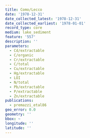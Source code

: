 ```yaml
---
title: Como/Lecco
date: '1978-12-31'
date_collected_latest: '1978-12-31'
date_collected_earliest: '1978-01-01'
record_type: core
medium: lake_sediment
feature: '557'
description: ''
parameters:
  - Cd/extractable
  - C/organic
  - Cr/extractable
  - C/total
  - Cu/extractable
  - Hg/extractable
  - LOI
  - N/total
  - Pb/extractable
  - P/extractable
  - Zn/extractable
publications:
  - premazzi_etal86
geo_error: 0.0
geometry: ''
bbox: ~
longitude: ''
latitude: ''
---
```

